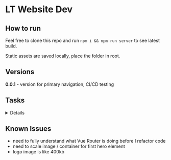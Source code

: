 # LT Website Dev

## How to run

Feel free to clone this repo and run `npm i && npm run server` to see latest build.

Static assets are saved locally, place the folder in root.

## Versions

**0.0.1** - version for primary navigation, CI/CD testing

## Tasks

<details>
  </br>

  - [x] copy website
  - [x] publish to private repository
  - [x] track dead links / issues
  - [x] properly document html pages / redirects
  - [x] include Vue Router
  - [x] refactor nav menus
  - [x] figure out why Vite wasn't bundling bg images
  - [ ] start building home vue

</details>

## Known Issues

- need to fully understand what Vue Router is doing before I refactor code
- need to scale image / container for first hero element
- logo image is like 400kb

